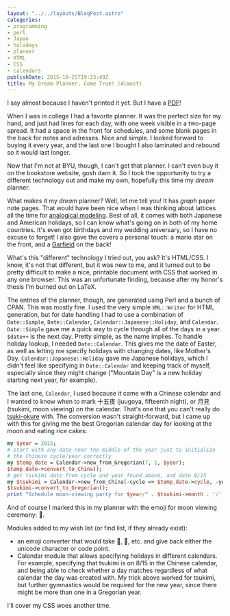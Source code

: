```yaml
---
layout: "../../layouts/BlogPost.astro"
categories:
- programming
- perl
- Japan
- holidays
- planner
- HTML
- CSS
- calendars
publishDate: 2015-10-25T19:23:49Z
title: My Dream Planner, Come True! (Almost)
---
```


I say almost because I haven't printed it yet. But I have a [PDF](https://github.com/garfieldnate/Personal-Planner/releases)!

When I was in college I had a favorite planner. It was the perfect size for my hand, and just had lines for each day, with one week visible in a two-page spread. It had a space in the front for schedules, and some blank pages in the back for notes and adresses. Nice and simple. I looked forward to buying it every year, and the last one I bought I also laminated and rebound so it would last longer.

Now that I'm not at BYU, though, I can't get that planner. I can't even buy it on the bookstore website, gosh darn it. So I took the opportunity to try a different technology out and make my own, hopefully this time my *dream* planner.

What makes it my *dream* planner? Well, let me tell you! It has *graph* paper note pages. That would have been nice when I was thinking about lattices all the time for [analogical modeling](https://github.com/garfieldnate/Weka_AnalogicalModeling). Best of all, it comes with both Japanese and American holidays, so I can know what's going on in both of my home countries. It's even got birthdays and my wedding aniversary, so I have no excuse to forget! I also gave the covers a personal touch: a mario star on the front, and a [Garfield](http://smile.amazon.com/Outrageous-Origin-Garfields-Force-Book/dp/0816772061) on the back!

What's this "different" technology I tried out, you ask? It's HTML/CSS. I know, it's not that different, but it was new to me, and it turned out to be pretty difficult to make a nice, printable document with CSS that worked in any one browser. This was an unfortunate finding, because after my honor's thesis I'm burned out on LaTeX.

The entries of the planner, though, are generated using Perl and a bunch of CPAN. This was mostly fine. I used the very simple `XML::Writer` for HTML generation, but for date handling I had to use a combination of `Date::Simple`, `Date::Calendar`, `Calendar::Japanese::Holiday`, and `Calendar`. `Date::Simple` gave me a quick way to cycle through all of the days in a year. `$date++` is the next day. Pretty simple, as the name implies. To handle holiday lookup, I needed `Date::Calendar`. This gives me the date of Easter, as well as letting me specify holidays with changing dates, like Mother's Day. `Calendar::Japanese::Holiday` gave me Japanese holidays, which I didn't feel like specifying in `Date::Calendar` and keeping track of myself, especially since they might change ("Mountain Day" is a new holiday starting next year, for example).

The last one, `Calendar`, I used because it came with a Chinese calendar and I wanted to know when to mark 十五夜 (juugoya, fifteenth night), or 月見 (tsukimi, moon viewing) on the calendar. That's one that you can't really do [tsuki-okure](http://en.wikipedia.org/wiki/Japanese_calendar#Gregorian_months_and_the_.22One-Month_Delay.22) with. The conversion wasn't straight-forward, but I came up with this for giving me the best Gregorian calendar day for looking at the moon and eating rice cakes:

```perl
my $year = 2015;
# start with any date near the middle of the year just to initialize
# the Chinese cycle/year correctly
my $temp_date = Calendar->new_from_Gregorian(7, 1, $year);
$temp_date->convert_to_China();
# get tsukimi date from cycle and year found above, and date 8/15
my $tsukimi = Calendar->new_from_China(-cycle => $temp_date->cycle, -year => $temp_date->year, -month => 8, -day => 15);
$tsukimi->convert_to_Gregorian();
print "Schedule moon-viewing party for $year/" . $tsukimi->month . '/' . $tsukimi->day;
```

And of course I marked this in my planner with the emoji for moon viewing ceremony: 🎑.

Modules added to my wish list (or find list, if they already exist):

* an emoji converter that would take :bear:, :corn:, etc. and give back either the unicode character or code point.
* Calendar module that allows specifying holidays in different calendars. For example, specifying that tsukimi is on 8/15 in the Chinese calendar, and being able to check whether a day matches regardless of what calendar the day was created with. My trick above worked for tsukimi, but further gymnastics would be required for the new year, since there might be more than one in a Gregorian year.

I'll cover my CSS woes another time.

